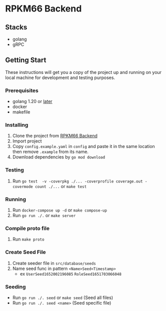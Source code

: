 # RPKM66 Backend

## Stacks
- golang
- gRPC

## Getting Start
These instructions will get you a copy of the project up and running on your local machine for development and testing purposes.

### Prerequisites
- golang 1.20 or [later](https://go.dev)
- docker
- makefile

### Installing
1. Clone the project from [RPKM66 Backend](https://github.com/isd-sgcu/rpkm66-backend)
2. Import project
3. Copy `config.example.yaml` in `config` and paste it in the same location then remove `.example` from its name.
4. Download dependencies by `go mod download`

### Testing
1. Run `go test  -v -coverpkg ./... -coverprofile coverage.out -covermode count ./...` or `make test`

### Running
1. Run `docker-compose up -d` or `make compose-up`
2. Run `go run ./.` or `make server`

### Compile proto file
1. Run `make proto`

### Create Seed File
1. Create seeder file in `src/database/seeds`
2. Name seed func in pattern `<Name>Seed<Timestamp>`
   - ex `UserSeed1652002196085` `RoleSeed1651703066048`

### Seeding
- Run `go run ./. seed` or `make seed` (Seed all files)
- Run `go run ./. seed <name>` (Seed specific file)

